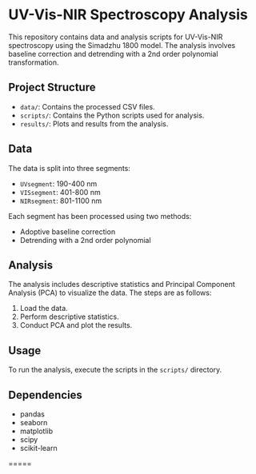 # UV-Vis-NIR Spectroscopy Analysis

This repository contains data and analysis scripts for UV-Vis-NIR spectroscopy using the Simadzhu 1800 model. The analysis involves baseline correction and detrending with a 2nd order polynomial transformation.

## Project Structure

- `data/`: Contains the processed CSV files.
- `scripts/`: Contains the Python scripts used for analysis.
- `results/`: Plots and results from the analysis.

## Data

The data is split into three segments:
- `UVsegment`: 190-400 nm
- `VISsegment`: 401-800 nm
- `NIRsegment`: 801-1100 nm

Each segment has been processed using two methods:
- Adoptive baseline correction
- Detrending with a 2nd order polynomial

## Analysis

The analysis includes descriptive statistics and Principal Component Analysis (PCA) to visualize the data. The steps are as follows:

1. Load the data.
2. Perform descriptive statistics.
3. Conduct PCA and plot the results.

## Usage

To run the analysis, execute the scripts in the `scripts/` directory.

## Dependencies

- pandas
- seaborn
- matplotlib
- scipy
- scikit-learn

=====
